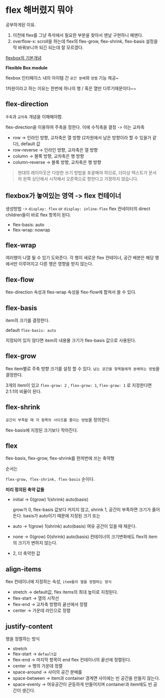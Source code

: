# flex 해버렸지 뭐야

공부하게된 이유. 

1. 이전에 flex를 그냥 즉석에서 필요한 부분을 찾아서 맨날 구현하니 헤맨다.
2. overflow-x: scroll을 하는데 flex의 flex-grow, flex-shrink, flex-basis 설정을 막 바꿔보니까 되긴 되는데 잘 모르겠다.

[flexbox의 기본개념](https://developer.mozilla.org/ko/docs/Web/CSS/CSS_Flexible_Box_Layout/Flexbox의_기본_개념)

**Flexible Box module**

flexbox 인터페이스 내의 아이템 간 `공간 분배`와 `정렬` 기능 제공~

1차원이라고 하는 이유는 한번에 하나의 행 / 혹은 열만 다루기때문이다~~

## flex-direction

`주축`과 `교차축` 개념을 이해해야함.

flex-direction을 이용하여 주축을 정한다. 이에 수직축을 결정 -> 이는 교차축

* row -> 인라인 방향, 교차축은 열 방향 (2차원에서 남은 방향이라 할 수 있을거 같다), default 값
* row-reverse -> 인라인 방향, 교차축은 열 방향
* column -> 블록 방향, 교차축은 행 방향
* column-reverse -> 블록 방향, 교차축은 행 방향

>  현대의 레이아웃은 다양한 쓰기 방법을 포괄해야 하므로, 더이상 텍스트가 문서의 왼쪽 상단에서 시작해서 오른쪽으로 향한다고 가정하지 않습니다.



## flexbox가 놓여있는 영역 -> flex 컨테이너

생성방법 -> `display: flex` or `display: inline-flex` 
flex 컨네이터의 direct children들이 바로 flex 항목이 된다. 

* flex-basis: auto
* flex-wrap: nowrap



## flex-wrap

여러행이 나열 될 수 있기 도와준다.
각 행이 새로운 flex 컨테이너, 공간 배분은 해당 행에서만 이루어지고 다른 행은 영향을 받지 않는다.



## flex-flow

flex-direction 속성과 flex-wrap 속성을 flex-flow에 합쳐서 쓸 수 있다.



## flex-basis

item의 크기를 결정한다. 

default `flex-basis: auto`

지정되어 있지 않다면 item의 내용물 크기가 flex-basis 값으로 사용된다. 



## flex-grow

flex item별로 주축 방향 크기를 설정 할 수 있다. `남는 공간을 항목들에게 분배하는 방법`을 결정한다.

3개의 item이 있고 `flex-grow: 2` , `flex-grow: 1`, `flex-grow: 1`   로 지정한다면 2:1:1의 비율이 된다.



## flex-shrink

`공간이 부족할 때 각 항목의 사이즈를 줄이는 방법`을 정의한다.

flex-basis에 지정된 크기보다 작아진다.



## flex

flex-basis, flex-grow, flex-shrink를 한꺼번에 쓰는 축약형

순서는

`flex-grow, flex-shrink, flex-basis` 순이다.

**미리 정의된 축약 값들**

* initial -> 0(grow) 1(shrink) auto(basis)

  grow가 0, flex-basis 값보다 커지지 않고,
  shrink  1,  공간이 부족하면 크기가 줄어든다.
  basis가 auto이기 때문에 지정된 크기 또는 

* auto -> 1(grow) 1(shrink) auto(basis)
  여유 공간이 있을 때 채운다.

* none -> 0(grow) 0(shrink) auto(basis)
  컨테이너의 크기변화에도 flex의 item의 크기가 변하지 않는다. 

* 2,  더 축약한 값

## align-items

flex 컨테이너에 지정하는 속성, `item들의 열을 정렬하는 방식`

* stretch -> default값, flex items의 최대 높이로 지정된다.
* flex-start -> 열의 시작선
* flex-end -> 교차축 방향의 끝선에서 정렬
* center -> 가운데 라인으로 정렬

## justify-content

행을 정렬하는 방식

* stretch
* flex-start ->  `default값` 
* flex-end -> 마지막 항목이 end flex 컨테이너의 끝선에 정렬된다.
* center -> 행의 가운데 정렬
* space-around -> 사이의 공간 분배를 
* space-between -> item과 container 경계면 사이에는 빈 공간을 만들지 않는다.
* space-evenly -> 여유공간이 균등하게 만들어지며 container과 item에도 빈 공간이 생긴다.
